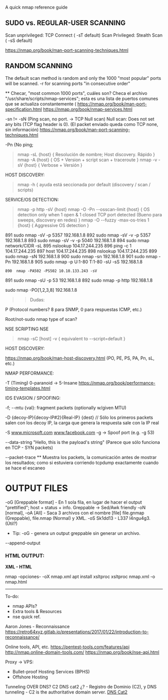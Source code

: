 
A quick nmap reference guide

## SUDO vs. REGULAR-USER SCANNING

Scan unprivileged: TCP Connect ( -sT default)
Scan Privileged: Stealth Scan ( -sS default)

https://nmap.org/book/man-port-scanning-techniques.html

## RANDOM SCANNING
The default scan method is random and only the 1000 "most popular" ports will be scanned.
-r for scanning ports "in consecutive order"

** Checar, "most common 1000 ports", cuáles son? Checa el archivo "/usr/share/scripts/nmap-services"; esta es una lista de puertos comunes que se actualiza constantemente (
https://nmap.org/book/man-port-specification.html
https://nmap.org/book/nmap-services.html

-sn != -sN (Ping scan, no port. -> TCP Null scan)
    Null scan: Does not set any bits (TCP flag header is 0). (El packet enviado queda como TCP none, sin información) https://nmap.org/book/man-port-scanning-techniques.html
    
-Pn     {No ping;   
  
> nmap -sL {host}           { Resolución de nombre; Host discovery. Rápido }
> nmap -A {host}            { OS + Version + script scan + traceroute }
> nmap -v -sV {host}        { Verbose + Versión }
> 
HOST DISCOVERY: 

> nmap -h                    { ayuda está seccionada por default (discovery / scan / scripts)

SERVICE/OS DETECTION:

> nmap -p http -sV {host}
> nmap -O -Pn --osscan-limit {host}     { OS detection only when 1 open & 1 closed TCP port detected (Bueno para sweeps, discovery en redes) }
> nmap -O --fuzzy -max-os-tries 1 {host}    { Aggressive OS detection }



  891  sudo nmap -sV -p 5357 192.168.1.8
  892  sudo nmap -sV -v -p 5357 192.168.1.8
  893  sudo nmap -sV -v -p 5040 192.168.1.8
  894  sudo nmap network/CIDR -sL
  895  nslookup 104.17.244.235
  896  ping -c 1 104.17.244.235
  897  host 104.17.244.235
  898  nslookup 104.17.244.235
  899  sudo nmap -sN 192.168.1.8
  900  sudo nmap -sn 192.168.1.8
  901  sudo nmap -Pn 192.168.1.8
  905  sudo nmap -p U:1-80 T:1-80 -sU -sS 192.168.1.8
  
    890  nmap -PA502 -PS502 10.10.133.243 -sV
  891  sudo nmap -sU -p 53 192.168.1.8
  892  sudo nmap -p http 192.168.1.8
  
  sudo nmap -PO[1,2,3,8] 192.168.1.8
  
>> Dudas:

P (Protocol numbers? 8 para SNMP, 0 para respuestas ICMP, etc.)

Root/not-sudo nmap type of scan?

NSE SCRIPTING NSE

> nmap -sC [host] -v                        { equivalent to --script=default }

HOST DISCOVERY:

https://nmap.org/book/man-host-discovery.html (PO, PE, PS, PA, Pn, sL, etc.)

NMAP PERFORMANCE:

-T (Timing) 0-paranoid -> 5-Insane  https://nmap.org/book/performance-timing-templates.html

IDS EVASION / SPOOFING:

-f; --mtu {val}: fragment packets (optionally w/given MTU)

-D {decoy-IP}{decoy-IP#2}{Real-IP} {dest} // Sólo los primeros packets salen con los decoy IP, la carga que genera la respuesta sale con la IP real

-S www.microsoft.com www.facebook.com
-g -> Spoof port (e.g. -g 53)

--data-string "Hello, this is the payload's string" (Parece que sólo funciona en TCP - SYN packets)

--packet-trace ** Muestra los packets, la comunicación antes de mostrar los resultados; como si estuviera corriendo tcpdump exactamente cuando se hace el escaneo

# OUTPUT FILES

-oG [Greppable format] - En 1 sola fila, en lugar de hacer el output "prettified"; host + status + info. Greppable -> Sed/Awk friendly
-oN [normal], -oA [All] - Saca 3 archivos con el nombre [file] file.gnmap (Greppable), file.nmap (Normal) y XML.
-oS Sk1dd13 - L337 l4ngu4g3. (Útil?)

* Tip: -oG - genera un output greppable sin generar un archivo. 

--append-output

### HTML OUTPUT:

**XML - HTML**

nmap -opciones- -oX nmap.xml
apt install xsltproc
xsltproc nmap.xml -o nmap.html

---

To-do:

- nmap APIs?
- Extra tools & Resources
- nse quick ref.

Aaron Jones - Reconnaissance
https://retro64xyz.gitlab.io/presentations/2017/01/22/introduction-to-reconnaissance/

Online tools, API, etc.
https://pentest-tools.com/features/api
http://nmap.online-domain-tools.com/
https://nmap.org/book/nse-api.html

Proxy -> VPS:
- Bullet-proof Hosting Services (BPHS)
- Offshore Hosting

Tunneling OVER DNS? C2
DNS cat2 ¿? - Registro de Dominio (C2), y DNS tunneling - C2 is the authoritative domain server. [DNS Cat2](https://github.com/iagox86/dnscat2)



